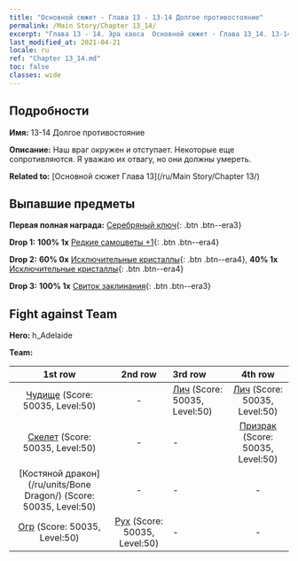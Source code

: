 ```yaml
---
title: "Основной сюжет - Глава 13 - 13-14 Долгое противостояние"
permalink: /Main Story/Chapter 13_14/
excerpt: "Глава 13 - 14. Эра хаоса  Основной сюжет - Глава 13_14. 13-14 Долгое противостояние"
last_modified_at: 2021-04-21
locale: ru
ref: "Chapter 13_14.md"
toc: false
classes: wide
---
```


## Подробности

 **Имя:** 13-14 Долгое противостояние

 **Описание:** Наш враг окружен и отступает. Некоторые еще сопротивляются. Я уважаю их отвагу, но они должны умереть.

 **Related to:** [Основной сюжет Глава 13](/ru/Main Story/Chapter 13/)

## Выпавшие предметы

 **Первая полная награда:** [Серебряный ключ](/ru/Items/con_693/){: .btn .btn--era3}

 **Drop 1:** **100% 1x** [Редкие самоцветы +1](/ru/Items/mat_44/){: .btn .btn--era4}

 **Drop 2:** **60% 0x** [Исключительные кристаллы](/ru/Items/mat_38/){: .btn .btn--era4}, **40% 1x** [Исключительные кристаллы](/ru/Items/mat_38/){: .btn .btn--era4}

 **Drop 3:** **100% 1x** [Свиток заклинания](/ru/Items/con_694/){: .btn .btn--era3}


## Fight against Team
 **Hero:** h_Adelaide

 **Team:**


  | 1st row | 2nd row | 3rd row | 4th row |
  |:----:|:----:|:----|:----:|
  | [Чудище](/ru/units/Behemoth/) (Score: 50035, Level:50)  | - | [Лич](/ru/units/Lich/) (Score: 50035, Level:50)  | [Лич](/ru/units/Lich/) (Score: 50035, Level:50)  |
  | [Скелет](/ru/units/Skeleton/) (Score: 50035, Level:50)  | - | - | [Призрак](/ru/units/Wight/) (Score: 50035, Level:50)  |
  | [Костяной дракон](/ru/units/Bone Dragon/) (Score: 50035, Level:50)  | - | - | - |
  | [Огр](/ru/units/Ogre/) (Score: 50035, Level:50)  | [Рух](/ru/units/Roc/) (Score: 50035, Level:50)  | - | - |


